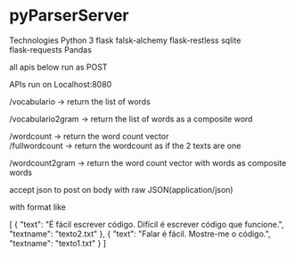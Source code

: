 # pyParserServer
Technologies
Python 3
flask
falsk-alchemy
flask-restless
sqlite  
flask-requests
Pandas

all apis below run as POST

APIs run on Localhost:8080

/vocabulario         -> return the list of words

/vocabulario2gram    -> return the list of words as a composite word

/wordcount           -> return the word count vector
\
/fullwordcount       -> return the wordcount as if the 2 texts are one

/wordcount2gram      -> return the word count vector with words as composite words

accept json to post on body with raw JSON(application/json) 

with format like 

[
  {
    "text": "É fácil escrever código. Difícil é escrever código que funcione.",
    "textname": "texto2.txt"
  },
  {
    "text": "Falar é fácil. Mostre-me o código.",
    "textname": "texto1.txt"
  }
]
